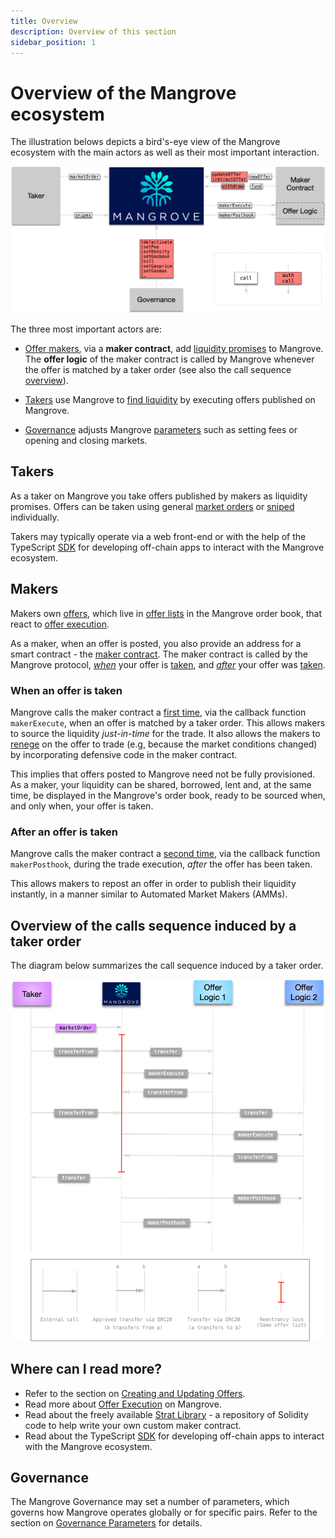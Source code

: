 ```yaml
---
title: Overview
description: Overview of this section
sidebar_position: 1
---
```


# Overview of the Mangrove ecosystem

The illustration belows depicts a bird's-eye view of the Mangrove ecosystem with the main actors as well as their most important interaction.

![A bird's-eye view of the Mangrove ecosystem.](../../../static/img/assets/contactMap.png)

The three most important actors are:

* [Offer makers](#makers), via a **maker contract**, add [liquidity promises](../explanations/offer-maker.md) to Mangrove. The **offer logic** of the maker contract is called by Mangrove whenever the offer is matched by a taker order (see also the call sequence [overview](#overview-of-the-calls-sequence-induced-by-a-taker-order)).
    
* [Takers](#takers) use Mangrove to [find liquidity](../explanations/offer-taker.md) by executing offers published on Mangrove.

* [Governance](#governance) adjusts Mangrove [parameters](./governance-parameters/README.md) such as setting fees or opening and closing markets.

## Takers

As a taker on Mangrove you take offers published by makers as liquidity promises. Offers can be taken using general [market orders](taking-and-making-offers/taker-order/README.md#market-order) or [sniped](taking-and-making-offers/taker-order/README.md#offer-sniping) individually.

Takers may typically operate via a web front-end or with the help of the TypeScript [SDK](../../SDK/README.md) for developing off-chain apps to interact with the Mangrove ecosystem.

## Makers

Makers own [offers](taking-and-making-offers/reactive-offer/README.md), which live in [offer lists](taking-and-making-offers/offer-list.md) in the Mangrove order book, that react to [offer execution](taking-and-making-offers/reactive-offer/executing-offers.md).

As a maker, when an offer is posted, you also provide an address for a smart contract - the [maker contract](taking-and-making-offers/reactive-offer/maker-contract.md). The maker contract is called by the Mangrove protocol, [*when*](taking-and-making-offers/reactive-offer/maker-contract.md#trade-execution) your offer is [taken](taking-and-making-offers/taker-order/README.md), and [*after*](taking-and-making-offers/reactive-offer/maker-contract.md#trade-posthook) your offer was [taken](taking-and-making-offers/taker-order/README.md). 

### When an offer is taken

Mangrove calls the maker contract a [first time](taking-and-making-offers/reactive-offer/maker-contract.md#trade-execution), via the callback function `makerExecute`, when an offer is matched by a taker order. This allows makers to source the liquidity *just-in-time* for the trade. It also allows the makers to [renege](../explanations/taker-compensation.md) on the offer to trade (e.g, because the market conditions changed) by incorporating defensive code in the maker contract.

This implies that offers posted to Mangrove need not be fully provisioned. As a maker, your liquidity can be shared, borrowed, lent and, at the same time, be displayed in the Mangrove's order book, ready to be sourced when, and only when, your offer is taken.

### After an offer is taken

Mangrove calls the maker contract a [second time](taking-and-making-offers/reactive-offer/maker-contract.md#offer-post-hook), via the callback function `makerPosthook`,  during the trade execution, *after* the offer has been taken.

This allows makers to repost an offer in order to publish their liquidity instantly, in a manner similar to Automated Market Makers (AMMs). 

## Overview of the calls sequence induced by a taker order
The diagram below summarizes the call sequence induced by a taker order.

![Mangrove call sequence induced by a taker order](../../../static/img/assets/execution.png)


## Where can I read more?

* Refer to the section on [Creating and Updating Offers](taking-and-making-offers/reactive-offer/).
* Read more about [Offer Execution](taking-and-making-offers/reactive-offer/executing-offers) on Mangrove.
* Read about the freely available [Strat Library](../../strat-lib/README.md) - a repository of Solidity code to help write your own custom maker contract.
* Read about the TypeScript [SDK](../../SDK/README.md) for developing off-chain apps to interact with the Mangrove ecosystem.

## Governance

The Mangrove Governance may set a number of parameters, which governs how Mangrove operates globally or for specific pairs. Refer to the section on [Governance Parameters](./governance-parameters/README.md) for details.


